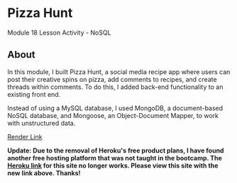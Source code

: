 # Pizza Hunt

Module 18 Lesson Activity - NoSQL

## About

In this module, I built Pizza Hunt, a social media recipe app where users can post their creative spins on pizza, add comments to recipes, and create threads within comments. To do this, I added back-end functionality to an existing front end.

Instead of using a MySQL database, I used MongoDB, a document-based NoSQL database, and Mongoose, an Object-Document Mapper, to work with unstructured data.

[Render Link](https://pizza-hunt-ovf9.onrender.com/)

**Update: Due to the removal of Heroku's free product plans, I have found another free hosting platform that was not taught in the bootcamp. The [Heroku link](https://cryptic-harbor-15816.herokuapp.com/) for this site no longer works. Please view this site with the new link above. Thanks!**